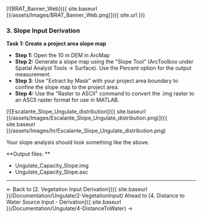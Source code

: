 [![BRAT_Banner_Web]({{ site.baseurl }}/assets/Images/BRAT_Banner_Web.png)]({{ site.url }})

### 3. Slope Input Derivation

**Task 1: Create a project area slope map**

- **Step 1:** Open the 10 m DEM in ArcMap
- **Step 2:** Generate a slope map using the "Slope Tool" (ArcToolbox under Spatial Analyst Tools -> Surface). Use the Percent option for the output measurement.
- **Step 3**: Use "Extract by Mask" with your project area boundary to confine the slope map to the project area.
- **Step 4:** Use the "Raster to ASCII" command to convert the .img raster to an ASCII raster format for use in MATLAB.

[![Escalante_Slope_Ungulate_distribution]({{ site.baseurl }}/assets/Images/Escalante_Slope_Ungulate_distribution.png)]({{ site.baseurl }}/assets/Images/hr/Escalante_Slope_Ungulate_distribution.png)

Your slope analysis should look something like the above.

**Output files: **

- Ungulate_Capacity_Slope.img 
- Ungulate_Capacity_Slope.asc 

------

← Back to  [2. Vegetation Input Derivation]({{ site.baseurl }}/Documentation/Ungulate/2-VegetationInput)           Ahead to [4. Distance to Water Source Input - Derivation]({ site.baseurl }}/Documentation/Ungulate/4-DistanceToWater) →

